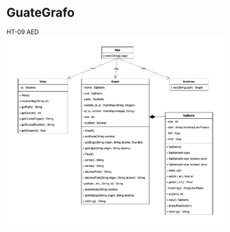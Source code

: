 # GuateGrafo
HT-09 AED
![Diagrama de Clases UML](https://github.com/ManuelAlejandroMartinezFlores/GuateGrafo/blob/main/HT09-UML.png)
